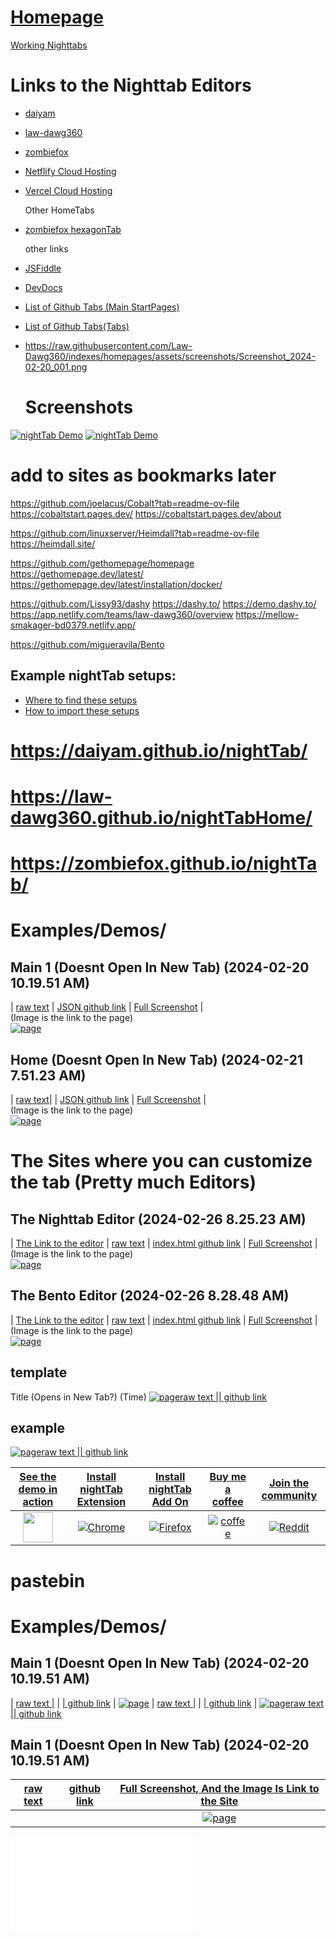 # [Homepage](Homepage)
[Working Nighttabs](Examples/Demos/)

# Links to the Nighttab Editors

- [daiyam](https://daiyam.github.io/nightTab/)
- [law-dawg360](https://law-dawg360.github.io/nightTabHome/)
- [zombiefox](https://zombiefox.github.io/nightTab/)
- [Netflify Cloud Hosting](https://app.netlify.com/teams/law-dawg360/overview)
- [Vercel Cloud Hosting](https://vercel.com/new)

  Other HomeTabs
- [zombiefox hexagonTab](https://zombiefox.github.io/hexagonTab/)
  
  other links    
- [JSFiddle](https://jsfiddle.net/user/fiddles/all/)
- [DevDocs](https://devdocs.io/)
- [List of Github Tabs (Main StartPages)](https://github.com/stars/Law-Dawg360/lists/main-startpages)
- [List of Github Tabs(Tabs)](https://github.com/stars/Law-Dawg360/lists/tabs)
  
- https://raw.githubusercontent.com/Law-Dawg360/indexes/homepages/assets/screenshots/Screenshot_2024-02-20_001.png

  # Screenshots

[![nightTab Demo](asset/screenshot/screenshot-001.png)](https://zombiefox.github.io/nightTab/)
[![nightTab Demo](asset/screenshot/screenshot-002.png)](https://zombiefox.github.io/nightTab/)

# add to sites as bookmarks later
https://github.com/joelacus/Cobalt?tab=readme-ov-file
https://cobaltstart.pages.dev/
https://cobaltstart.pages.dev/about

https://github.com/linuxserver/Heimdall?tab=readme-ov-file
https://heimdall.site/

https://github.com/gethomepage/homepage
https://gethomepage.dev/latest/
https://gethomepage.dev/latest/installation/docker/

https://github.com/Lissy93/dashy
https://dashy.to/
https://demo.dashy.to/
https://app.netlify.com/teams/law-dawg360/overview
https://mellow-smakager-bd0379.netlify.app/

https://github.com/migueravila/Bento

## Example nightTab setups:

- [Where to find these setups](https://github.com/zombieFox/nightTab/tree/main/asset/screenshot)
- [How to import these setups](https://github.com/zombieFox/nightTab/wiki/Data-backup-and-restore#restore-data)
  
# https://daiyam.github.io/nightTab/
# https://law-dawg360.github.io/nightTabHome/
# https://zombiefox.github.io/nightTab/


# Examples/Demos/
## Main 1 (Doesnt Open In New Tab) (2024-02-20 10.19.51 AM)    
| [raw text](https://raw.githubusercontent.com/Law-Dawg360/indexes/homepages/assets/jsons/oldmain1.json) | [JSON github link](https://github.com/Law-Dawg360/indexes/blob/homepages/assets/jsons/oldmain1.json) | [Full Screenshot](https://github.com/Law-Dawg360/indexes/blob/homepages/assets/screenshots/Screenshot_2024-02-20_001.png) |    
(Image is the link to the page)    
[![page](assets/screenshots/Screenshot_2024-02-20_001.png)](https://law-dawg360.github.io/indexes/Main.html)
    
## Home (Doesnt Open In New Tab) (2024-02-21 7.51.23 AM)
| [raw text|](https://raw.githubusercontent.com/Law-Dawg360/indexes/homepages/assets/jsons/HomeMain1.json) | [JSON github link](https://github.com/Law-Dawg360/indexes/blob/homepages/assets/jsons/HomeMain1.json) | [Full Screenshot](https://github.com/Law-Dawg360/indexes/blob/homepages/assets/screenshots/Screenshot_2024-02-21_002.png) |    
(Image is the link to the page)    
[![page](assets/screenshots/Screenshot_2024-02-21_002.png)](https://law-dawg360.github.io/indexes/Home.html)    

# The Sites where you can customize the tab (Pretty much Editors)
## The Nighttab Editor (2024-02-26 8.25.23 AM)    
| [The Link to the editor](https://law-dawg360.github.io/indexes/packages/nighttab/1/index.html) | [raw text](https://raw.githubusercontent.com/Law-Dawg360/indexes/homepages/packages/nighttab/1/index.html) | [index.html github link](https://github.com/Law-Dawg360/indexes/blob/homepages/packages/nighttab/1/index.html) | [Full Screenshot](https://github.com/Law-Dawg360/indexes/blob/homepages/assets/screenshots/editors/Screenshot_2024-02-26_001.png) |    
(Image is the link to the page)    
[![page](assets/screenshots/editors/Screenshot_2024-02-26_001.png)](https://law-dawg360.github.io/indexes/Main.html)

## The Bento Editor (2024-02-26 8.28.48 AM)    
| [The Link to the editor](https://law-dawg360.github.io/indexes/packages/bento/index.html) | [raw text](https://raw.githubusercontent.com/Law-Dawg360/indexes/homepages/packages/bento/index.html) | [index.html github link](https://github.com/Law-Dawg360/indexes/blob/homepages/packages/bento/index.html) | [Full Screenshot](https://github.com/Law-Dawg360/indexes/blob/homepages/assets/screenshots/editors/Screenshot_2024-02-26_002.png) |    
(Image is the link to the page)    
[![page](assets/screenshots/editors/Screenshot_2024-02-26_002.png)](https://law-dawg360.github.io/indexes/Main.html)
    
## template
Title (Opens in New Tab?) (Time)
[![page](assets/screenshots/Screenshot)](https://law-dawg360.github.io/indexes/)[raw text   |](https://raw.githubusercontent.com/Law-Dawg360/indexes/)[|   github link](https://github.com/Law-Dawg360/indexes/)    
## example
[![page](assets/images/imagefileicon.png)](https://law-dawg360.github.io/indexes/Home.html)[raw text   |](https://raw.githubusercontent.com/Law-Dawg360/indexes/homepages/assets/jsons/HomeMain1.json)[|   github link](https://github.com/Law-Dawg360/indexes/blob/homepages/assets/jsons/HomeMain1.json)  

| [See the demo in action](https://zombiefox.github.io/nightTab/) | [Install nightTab Extension](https://chrome.google.com/webstore/detail/nighttab/hdpcadigjkbcpnlcpbcohpafiaefanki) | [Install nightTab Add On](https://addons.mozilla.org/en-GB/firefox/addon/nighttab/) | [Buy me a coffee](https://www.buymeacoffee.com/zombieFox/) | [Join the community](https://www.reddit.com/r/nighttab/) |
|:-------------:|:-------------:|:-------------:|:-------------:|:-------------:|
| [<img src="./src/icon/icon-48.png" width="48px" height="48px">](https://zombiefox.github.io/nightTab/) | [![Chrome](asset/logo/chrome-48.png)](https://chrome.google.com/webstore/detail/nighttab/hdpcadigjkbcpnlcpbcohpafiaefanki) | [![Firefox](asset/logo/firefox-48.png)](https://addons.mozilla.org/en-GB/firefox/addon/nighttab/) | [![coffee](asset/logo/bymeacoffee-48.png)](https://www.buymeacoffee.com/zombieFox/) | [![Reddit](asset/logo/reddit-48.png)](https://www.reddit.com/r/nighttab/) |

# pastebin
# Examples/Demos/
## Main 1 (Doesnt Open In New Tab) (2024-02-20 10.19.51 AM)
| [raw text   |](https://raw.githubusercontent.com/Law-Dawg360/indexes/homepages/assets/jsons/oldmain1.json) | [|   github link](https://github.com/Law-Dawg360/indexes/blob/homepages/assets/jsons/oldmain1.json) |
[![page](assets/screenshots/Screenshot_2024-02-20_001.png)](https://law-dawg360.github.io/indexes/Main.html)
| [raw text   |](https://raw.githubusercontent.com/Law-Dawg360/indexes/homepages/assets/jsons/oldmain1.json) | [|   github link](https://github.com/Law-Dawg360/indexes/blob/homepages/assets/jsons/oldmain1.json) |
[![page](assets/screenshots/Screenshot_2024-02-20_001.png)](https://law-dawg360.github.io/indexes/Main.html)[raw text   |](https://raw.githubusercontent.com/Law-Dawg360/indexes/homepages/assets/jsons/oldmain1.json)[|   github link](https://github.com/Law-Dawg360/indexes/blob/homepages/assets/jsons/oldmain1.json)    


## Main 1 (Doesnt Open In New Tab) (2024-02-20 10.19.51 AM)
| [raw text](https://raw.githubusercontent.com/Law-Dawg360/indexes/homepages/assets/jsons/oldmain1.json) | [github link](https://github.com/Law-Dawg360/indexes/blob/homepages/assets/jsons/oldmain1.json) | [Full Screenshot, And the Image Is Link to the Site](https://github.com/Law-Dawg360/indexes/blob/homepages/assets/screenshots/Screenshot_2024-02-20_001.png) |
|:-------------:|:-------------:|:-------------:|
|  |  | [![page](assets/screenshots/Screenshot_2024-02-20_001.png)](https://law-dawg360.github.io/indexes/Main.html) |

[![Model](descriptions/pages/nighttabEditor.md)](https://github.com/Law-Dawg360/indexes/blob/homepages/descriptions/pages/nighttabEditor.md)
